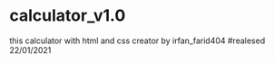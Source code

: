# calculator_v1.0
this calculator with html and css
creator by irfan_farid404 
#realesed 22/01/2021
